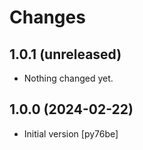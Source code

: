 # Changes
## 1.0.1 (unreleased)


- Nothing changed yet.


## 1.0.0 (2024-02-22)

- Initial version [py76be]
